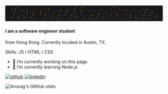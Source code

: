 ![](https://github.com/francis816/francis816/blob/main/banner.png)
#### I am a software engineer student
from Hong Kong. Currently located in Austin, TX.


Skills: JS / HTML / CSS

- 🔭 I’m currently working on this page. 
- 🌱 I’m currently learning Node.js 


[<img src='https://cdn.jsdelivr.net/npm/simple-icons@3.0.1/icons/github.svg' alt='github' height='40'>](https://github.com/francis816)  [<img src='https://cdn.jsdelivr.net/npm/simple-icons@3.0.1/icons/linkedin.svg' alt='linkedin' height='40'>](https://www.linkedin.com/in/cph816/)  

![Anurag's GitHub stats](https://github-readme-stats.vercel.app/api?username=francis816&show_icons=true&theme=radical)

